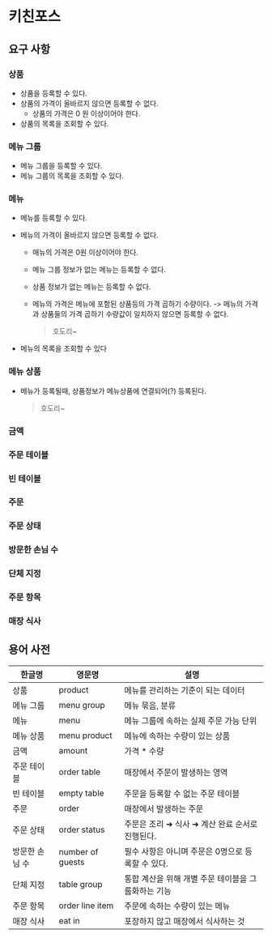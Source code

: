 # 키친포스

## 요구 사항
### 상품

* 상품을 등록할 수 있다.
* 상품의 가격이 올바르지 않으면 등록할 수 없다.
    * 상품의 가격은 0 원 이상이어야 한다.
* 상품의 목록을 조회할 수 있다.

### 메뉴 그룹
* 메뉴 그룹을 등록할 수 있다.
* 메뉴 그룹의 목록을 조회할 수 있다. 

### 메뉴
* 메뉴를 등록할 수 있다.
* 메뉴의 가격이 올바르지 않으면 등록할 수 없다.
    * 매뉴의 가격은 0원 이상이어야 한다.
    * 메뉴 그룹 정보가 없는 메뉴는 등록할 수 없다.
    * 상품 정보가 없는 메뉴는 등록할 수 없다.
    * 메뉴의 가격은 메뉴에 포함된 상품등의 가격 곱하기 수량이다. 
        -> 메뉴의 가격과 상품들의 가격 곱하기 수량값이 일치하지 않으면 등록할 수 없다. 
      
      >호도리~
      
* 메뉴의 목록을 조회할 수 있다

### 메뉴 상품
* 메뉴가 등록될때, 상품정보가 메뉴상품에 연결되어(?) 등록된다.

    >호도리~

### 금액

### 주문 테이블

### 빈 테이블

### 주문

### 주문 상태

### 방문한 손님 수

### 단체 지정

### 주문 항목

### 매장 식사

## 용어 사전

| 한글명 | 영문명 | 설명 |
| --- | --- | --- |
| 상품 | product | 메뉴를 관리하는 기준이 되는 데이터 |
| 메뉴 그룹 | menu group | 메뉴 묶음, 분류 |
| 메뉴 | menu | 메뉴 그룹에 속하는 실제 주문 가능 단위 |
| 메뉴 상품 | menu product | 메뉴에 속하는 수량이 있는 상품 |
| 금액 | amount | 가격 * 수량 |
| 주문 테이블 | order table | 매장에서 주문이 발생하는 영역 |
| 빈 테이블 | empty table | 주문을 등록할 수 없는 주문 테이블 |
| 주문 | order | 매장에서 발생하는 주문 |
| 주문 상태 | order status | 주문은 조리 ➜ 식사 ➜ 계산 완료 순서로 진행된다. |
| 방문한 손님 수 | number of guests | 필수 사항은 아니며 주문은 0명으로 등록할 수 있다. |
| 단체 지정 | table group | 통합 계산을 위해 개별 주문 테이블을 그룹화하는 기능 |
| 주문 항목 | order line item | 주문에 속하는 수량이 있는 메뉴 |
| 매장 식사 | eat in | 포장하지 않고 매장에서 식사하는 것 |
